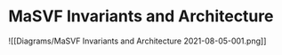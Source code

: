 # MaSVF Invariants and Architecture

![[Diagrams/MaSVF Invariants and Architecture 2021-08-05-001.png]]